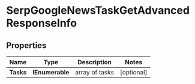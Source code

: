 # SerpGoogleNewsTaskGetAdvancedResponseInfo


## Properties

| Name | Type | Description | Notes |
|------------ | ------------- | ------------- | -------------|
**Tasks** | **IEnumerable<SerpGoogleNewsTaskGetAdvancedTaskInfo>** | array of tasks |[optional]|
